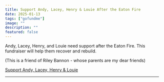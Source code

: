```yaml
---
title: Support Andy, Lacey, Henry & Louie After the Eaton Fire
date: 2025-01-13
tags: ["gofundme"]
image: ""
description: ""
featured: false
---
```


Andy, Lacey, Henry, and Louie need support after the Eaton Fire. This fundraiser will help them recover and rebuild.

(This is a friend of Riley Bannon - whose parents are my dear friends)

[Support Andy, Lacey, Henry & Louie](https://gofund.me/0b4d1bf4)

---
